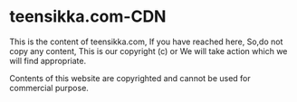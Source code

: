 # teensikka.com-CDN
<p> This is the content of teensikka.com, If you have reached here, So,do not copy any content, This is our copyright (c) or We will take action which we will find appropriate.</p>
<p>Contents of this website are copyrighted and cannot be used for commercial purpose.</p>
